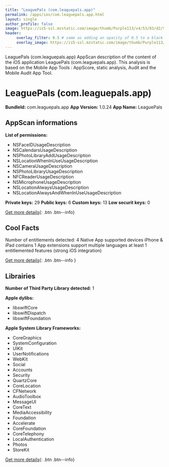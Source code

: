 ```yaml
---
title: "LeaguePals (com.leaguepals.app)"
permalink: /apps/ios/com.leaguepals.app.html
layout: single
author_profile: false
image: https://is5-ssl.mzstatic.com/image/thumb/Purple113/v4/53/03/d2/5303d2cb-4b96-3efb-b0e0-7db06c0b41f6/AppIcon-0-0-1x_U007emarketing-0-0-0-6-0-0-sRGB-0-0-0-GLES2_U002c0-512MB-85-220-0-0.png/512x512bb.jpg
header: 
     overlay_filter: 0.5 # same as adding an opacity of 0.5 to a black background
     overlay_image: https://is5-ssl.mzstatic.com/image/thumb/Purple113/v4/53/03/d2/5303d2cb-4b96-3efb-b0e0-7db06c0b41f6/AppIcon-0-0-1x_U007emarketing-0-0-0-6-0-0-sRGB-0-0-0-GLES2_U002c0-512MB-85-220-0-0.png/512x512bb.jpg
---
```

LeaguePals (com.leaguepals.app) AppScan description of the content of the iOS application LeaguePals (com.leaguepals.app). This analysis is based on the Mobile App Tools : AppScore, static analysis, Audit and the Mobile Audit App Tool.

# LeaguePals (com.leaguepals.app)

**BundleId:** com.leaguepals.app
**App Version:** 1.0.24
**App Name:** LeaguePals


## AppScan informations 

**List of permissions:** 
- NSFaceIDUsageDescription
- NSCalendarsUsageDescription
- NSPhotoLibraryAddUsageDescription
- NSLocationWhenInUseUsageDescription
- NSCameraUsageDescription
- NSPhotoLibraryUsageDescription
- NFCReaderUsageDescription
- NSMicrophoneUsageDescription
- NSLocationAlwaysUsageDescription
- NSLocationAlwaysAndWhenInUseUsageDescription
  
  
**Private keys:** 29
**Public keys:** 6
**Custom keys:** 13
**Low securit keys:** 0
  
[Get more details](/pricing.html){: .btn .btn--info}

## Cool Facts

Number of entitlements detected: 4
Native App
supported devices iPhone & iPad
contains 1 App extensions
support multiple languages
at least 1 entitlemented features (strong iOS integration)
  
[Get more details](/pricing.html){: .btn .btn--info }

## Librairies 
**Number of Third Party Library detected:** 1


**Apple dylibs:**
- libswiftCore
- libswiftDispatch
- libswiftFoundation


**Apple System Library Frameworks:**
- CoreGraphics
- SystemConfiguration
- UIKit
- UserNotifications
- WebKit
- Social
- Accounts
- Security
- QuartzCore
- CoreLocation
- CFNetwork
- AudioToolbox
- MessageUI
- CoreText
- MediaAccessibility
- Foundation
- Accelerate
- CoreFoundation
- CoreTelephony
- LocalAuthentication
- Photos
- StoreKit


  
[Get more details](/pricing.html){: .btn .btn--info}

